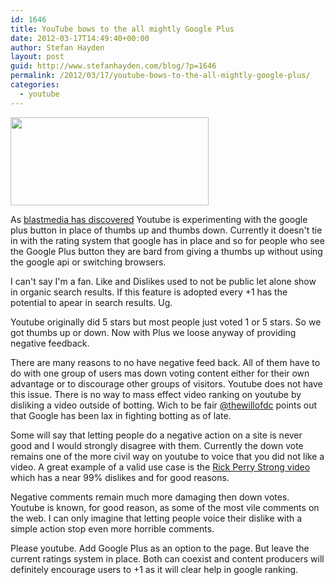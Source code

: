 ```yaml
---
id: 1646
title: YouTube bows to the all mightly Google Plus
date: 2012-03-17T14:49:40+00:00
author: Stefan Hayden
layout: post
guid: http://www.stefanhayden.com/blog/?p=1646
permalink: /2012/03/17/youtube-bows-to-the-all-mightly-google-plus/
categories:
  - youtube
---
```

<img src="http://www.stefanhayden.com/blog/wp-content/uploads/2012/03/Screen-shot-2012-03-17-at-1.43.05-PM.png" alt="" title="Screen shot 2012-03-17 at 1.43.05 PM" width="317" height="141" class="alignleft size-full wp-image-1647" />

As <a href="http://www.blastmedia.com/blog/2012/03/16/youtube-button-replaced-google-1-share-button/">blastmedia has discovered</a> Youtube is experimenting with the google plus button in place of thumbs up and thumbs down. Currently it doesn't tie in with the rating system that google has in place and so for people who see the Google Plus button they are bard from giving a thumbs up without using the google api or switching browsers.

I can't say I'm a fan. Like and Dislikes used to not be public let alone show in organic search results. If this feature is adopted every +1 has the potential to apear in search results. Ug.

Youtube originally did 5 stars but most people just voted 1 or 5 stars. So we got thumbs up or down. Now with Plus we loose anyway of providing negative feedback.

There are many reasons to no have negative feed back. All of them have to do with one group of users mas down voting content either for their own advantage or to discourage other groups of visitors. Youtube does not have this issue. There is no way to mass effect video ranking on youtube by disliking a video outside of botting. Wich to be fair <a href="http://www.youtube.com/watch?v=Sr-rxcO7O_E">@thewillofdc</a> points out that Google has been lax in fighting botting as of late.

Some will say that letting people do a negative action on a site is never good and I would strongly disagree with them. Currently the down vote remains one of the more civil way on youtube to voice that you did not like a video. A great example of a valid use case is the <a href="http://www.youtube.com/watch?v=0PAJNntoRgA">Rick Perry Strong video</a> which has a near 99% dislikes and for good reasons.

Negative comments remain much more damaging then down votes. Youtube is known, for good reason, as some of the most vile comments on the web. I can only imagine that letting people voice their dislike with a simple action stop even more horrible comments.

Please youtube. Add Google Plus as an option to the page. But leave the current ratings system in place. Both can coexist and content producers will definitely encourage users to +1 as it will clear help in google ranking. 